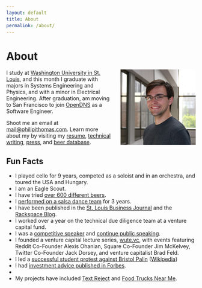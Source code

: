 ```yaml
---
layout: default
title: About
permalink: /about/
---
```


# About 

<p><img src="/images/eng_mug_200.jpg" width="200" height="200" align="right" style="padding: 0 0 20px 20px;" alt="Philip I Thomas" /></p>

<p>I study at <a href="http://wustl.edu">Washington University in St. Louis</a>, and this month I graduate with majors in Systems Engineering and Physics, and with a minor in Electrical Engineering. After graduation, am moving to San Francisco to join <a href="http://opendns.com">OpenDNS</a> as a Software Engineer.</p>


<p>Shoot me an email at <a href="mailto:mail@philipithomas.com">mail@philipithomas.com</a>. Learn more about my by visiting my <a href="http://cv.philipithomas.com">resume</a>, <a href="/writing">technical writing</a>, <a href="/press">press</a>, and <a href="http://beer.philipithomas.com">beer database</a>.</p>

## Fun Facts

* I played cello for 9 years, competed as a soloist and in an orchestra, and toured the USA and Hungary.
* I am an Eagle Scout.
* I have tried [over 600 different beers](http://beer.philipithomas.com).
* I [performed on a salsa dance team](/salsa-videos/) for 3 years.
* I have been published in the [St. Louis Business Journal](http://www.philipithomas.com/press/) and the [Rackspace Blog](http://www.rackspace.com/blog/author/philip-thomas/).
* I worked over a year on the technical due diligence team at a venture capital fund.
* I was a [competitive speaker](http://www.nflonline.org/points_application/studentprofile.php?id=1249538) and [continue public speaking](/san-francisco-speech-photos/).
* I founded a venture capital lecture series, [wute.vc](http://wute.vc), with events featuring Reddit Co-Founder Alexis Ohanian, Square Co-Founder Jim McKelvey, Twitter Co-Founder Jack Dorsey, and venture capitalist Brad Feld.
* I led a [successful student protest against Bristol Palin](http://www.stltoday.com/news/local/metro/article_ce74697f-8e28-57b3-9af0-cc0cb4c76733.html) ([Wikipedia](http://en.wikipedia.org/wiki/Bristol_Palin#Paid_speeches))
* I had [investment advice published in Forbes](http://www.forbes.com/sites/kaipetainen/2011/11/11/washu-students-provide-teva-some-healthy-love/).
* 
* My projects have included [Text Reject](http://textreject.com) and [Food Trucks Near Me](http://foodtrucksnearme.com).
